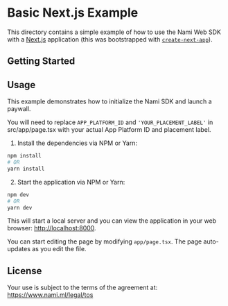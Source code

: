 # Basic Next.js Example

This directory contains a simple example of how to use the Nami Web SDK with a [Next.js](https://nextjs.org/) application (this was bootstrapped with [`create-next-app`](https://github.com/vercel/next.js/tree/canary/packages/create-next-app)).

## Getting Started

## Usage

This example demonstrates how to initialize the Nami SDK and launch a paywall.

You will need to replace `APP_PLATFORM_ID` and `'YOUR_PLACEMENT_LABEL'` in src/app/page.tsx with your actual App Platform ID and placement label.

1. Install the dependencies via NPM or Yarn:

```bash
npm install
# OR
yarn install
```

2. Start the application via NPM or Yarn:


```bash
npm dev
# OR
yarn dev
```

This will start a local server and you can view the application in your web browser: [http://localhost:8000](http://localhost:8000).

You can start editing the page by modifying `app/page.tsx`. The page auto-updates as you edit the file.

## License

Your use is subject to the terms of the agreement at: https://www.nami.ml/legal/tos
